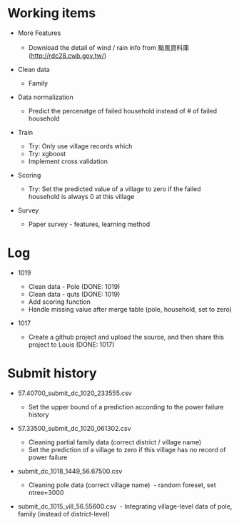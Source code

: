 # Working items
* More Features
  - Download the detail of wind / rain info from 颱風資料庫(http://rdc28.cwb.gov.tw/)  

* Clean data
  - Family

* Data normalization
  - Predict the percenatge of failed household instead of # of failed household

* Train
  - Try: Only use village records which 
  - Try: xgboost
  - Implement cross validation

* Scoring
  - Try: Set the predicted value of a village to zero if the failed household is always 0 at this village

* Survey
  - Paper survey - features, learning method

# Log
* 1019
  - Clean data - Pole (DONE: 1019)
  - Clean data - quts (DONE: 1019)
  - Add scoring function
  - Handle missing value after merge table (pole, household, set to zero)

* 1017
  - Create a github project and upload the source, and then share this project to Louis (DONE: 1017)

# Submit history
* 57.40700_submit_dc_1020_233555.csv
  - Set the upper bound of a prediction according to the power failure history

* 57.33500_submit_dc_1020_061302.csv
  - Cleaning partial family data (correct district / village name)
  - Set the prediction of a village to zero if this village has no record of power failure

* submit_dc_1018_1449_56.67500.csv
  - Cleaning pole data (correct village name)
  - random foreset, set ntree=3000

* submit_dc_1015_vill_56.55600.csv
  - Integrating village-level data of pole, family (instead of district-level)

